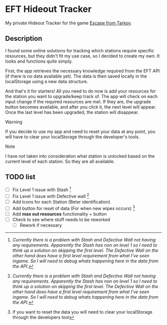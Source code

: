 # EFT Hideout Tracker

My private Hideout Tracker for the game [Escape from Tarkov](https://www.escapefromtarkov.com/). 



## Description
I found some online solutions for tracking which stations require specific resources, but they didn't fit my use case, so I decided to create my own. It looks and functions quite simply.

First, the app retrieves the necessary knowledge required from the EFT API (if there is no data available yet). The data is then saved locally in the localStorage using a new data structure.

And that's it for starters! All you need to do now is add your resources for the station you want to upgrade/keep track of. The app will check on each input change if the required resources are met. If they are, the upgrade button becomes available, and after you click it, the next level will appear. Once the last level has been upgraded, the station will disappear.

> [!WARNING]
> If you decide to use my app and need to reset your data at any point, you will have to clear your localStorage through the developer's tools.

> [!NOTE]
> I have not taken into consideration what station is unlocked based on the current level of each station. So they are all available.

## TODO list

- [ ] Fix Level 1 issue with Stash [^1]
- [ ] Fix Level 1 issue with Defective wall [^1]
- [ ] Add Icons for each Station (Beter identification)
- [ ] Add button for reset of data (For when new wipes occurs) [^2]
- [ ] Add **max out resources** functionality + button
- [ ] Check to see where stuff needs to be reworked
  - [ ] Rework if necessary

[^1]: *Currently there is a problem with Stash and Defective Wall not having any requirements.*
*Apparently the Stash has non on level 1 so I need to think up a solution on skipping the first level.*
*The Defective Wall on the other hand does have a first level requirement from what I've seen ingame. So I will need to debug whats happening here in the data from the API.*
[^2]: If you want to reset the data you will need to clear your localStorage through the developers tool
